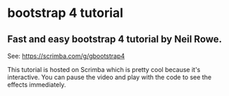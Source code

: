 # bootstrap 4 tutorial

## Fast and easy bootstrap 4 tutorial by Neil Rowe.

See: https://scrimba.com/g/gbootstrap4

This tutorial is hosted on Scrimba which is pretty cool because it's interactive.   You can pause the video and play with the code to see the effects immediately.

